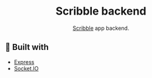 <h1 align=center>Scribble backend</h1>
<p align=center><a href="https://github.com/MatijaNovosel/scribble">Scribble</a> app backend.</p>

## 🔨 Built with

- [Express](https://expressjs.com/)
- [Socket.IO](https://socket.io/)
